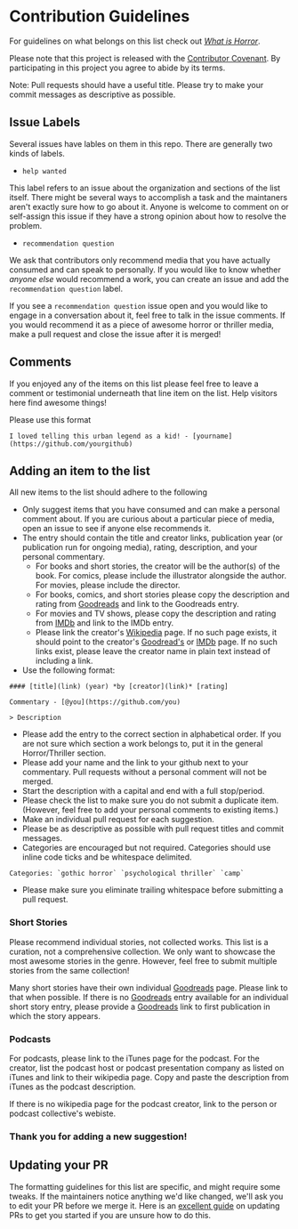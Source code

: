 # Contribution Guidelines

For guidelines on what belongs on this list check out *[What is Horror](what_is_horror.md)*.

Please note that this project is released with the [Contributor Covenant](CODE_OF_CONDUCT.md). By participating in this project you agree to abide by its terms.

Note: Pull requests should have a useful title. Please try to make your commit messages as descriptive as possible.

## Issue Labels

Several issues have lables on them in this repo. There are generally two kinds of labels.

- `help wanted`

This label refers to an issue about the organization and sections of the list itself. There might be several ways to accomplish a task and the maintaners aren't exactly sure how to go about it. Anyone is welcome to comment on or self-assign this issue if they have a strong opinion about how to resolve the problem.

- `recommendation question`

We ask that contributors only recommend media that you have actually consumed and can speak to personally. If you would like to know whether *anyone else* would recommend a work, you can create an issue and add the `recommendation question` label.

If you see a `recommendation question` issue open and you would like to engage in a conversation about it, feel free to talk in the issue comments. If you would recommend it as a piece of awesome horror or thriller media, make a pull request and close the issue after it is merged!

## Comments

If you enjoyed any of the items on this list please feel free to leave a comment or testimonial underneath that line item on the list. Help visitors here find awesome things!

Please use this format

```
I loved telling this urban legend as a kid! - [yourname](https://github.com/yourgithub)
```

## Adding an item to the list

All new items to the list should adhere to the following

- Only suggest items that you have consumed and can make a personal comment about. If you are curious about a particular piece of media, open an issue to see if anyone else recommends it.
- The entry should contain the title and creator links, publication year (or publication run for ongoing media), rating, description, and your personal commentary.
	- For books and short stories, the creator will be the author(s) of the book. For comics, please include the illustrator alongside the author. For movies, please include the director.
	- For books, comics, and short stories please copy the description and rating from [Goodreads](https://goodreads.com) and link to the Goodreads entry.
	- For movies and TV shows, please copy the description and rating from [IMDb](https://imdb.com) and link to the IMDb entry.
	- Please link the creator's [Wikipedia](https://wikipedia.org) page. If no such page exists, it should point to the creator's [Goodread's](https://goodreads.com) or [IMDb](https://imdb.com) page. If no such links exist, please leave the creator name in plain text instead of including a link.
- Use the following format:

```
#### [title](link) (year) *by [creator](link)* [rating]

Commentary - [@you](https://github.com/you)

> Description
```

- Please add the entry to the correct section in alphabetical order. If you are not sure which section a work belongs to, put it in the general Horror/Thriller section.
- Please add your name and the link to your github next to your commentary. Pull requests without a personal comment will not be merged.
- Start the description with a capital and end with a full stop/period.
- Please check the list to make sure you do not submit a duplicate item. (However, feel free to add your personal comments to existing items.)
- Make an individual pull request for each suggestion.
- Please be as descriptive as possible with pull request titles and commit messages.
- Categories are encouraged but not required. Categories should use inline code ticks and be whitespace delimited.

```
Categories: `gothic horror` `psychological thriller` `camp`
```
- Please make sure you eliminate trailing whitespace before submitting a pull request.

### Short Stories

Please recommend individual stories, not collected works. This list is a curation, not a comprehensive collection. We only want to showcase the most awesome stories in the genre. However, feel free to submit multiple stories from the same collection!

Many short stories have their own individual [Goodreads](https://goodreads.com) page. Please link to that when possible. If there is no [Goodreads](https://goodreads.com) entry available for an individual short story entry, please provide a [Goodreads](https://goodreads.com) link to first publication in which the story appears.

### Podcasts

For podcasts, please link to the iTunes page for the podcast. For the creator, list the podcast host or podcast presentation company as listed on iTunes and link to their wikipedia page. Copy and paste the description from iTunes as the podcast description.

If there is no wikipedia page for the podcast creator, link to the person or podcast collective's webiste.

### Thank you for adding a new suggestion!

## Updating your PR

The formatting guidelines for this list are specific, and might require some tweaks. If the maintainers notice anything we'd like changed, we'll ask you to edit your PR before we merge it. Here is an [excellent guide](https://github.com/RichardLitt/knowledge/blob/master/amending-a-commit-guide.md) on updating PRs to get you started if you are unsure how to do this.
